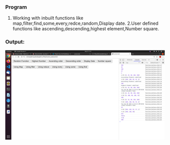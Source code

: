 
### Program
1. Working with inbuilt functions like map,filter,find,some,every,redce,random,Display date.
2.User defined functions like ascending,descending,highest element,Number square.


### Output:
![output](buttons.png)
